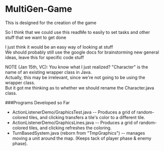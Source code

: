 # MultiGen-Game
This is designed for the creation of the game  

So I think that we could use this readMe to easily to set tasks and other stuff that we want to get done  

I just think it would be an easy way of looking at stuff  
We should probably still use the google docs for brainstorming new general ideas, leave this for specific code stuff  

NOTE (Jan 15th, VC): You know what I just realized? "Character" is the name of an existing wrapper class in Java.  
Actually, this may be irrelevant, since we're not going to be using the wrapper class.  
But it got me thinking as to whether we should rename the Character.java class.  


###Programs Developed so Far
*   ActionListenerDemo/GraphicsTest.java -- Produces a grid of random-colored tiles, and clicking transfers a tile's color to a different tile.
*   ActionListenerDemo/GraphicsLines.java -- Produces a grid of random-colored tiles, and clicking refreshes the coloring.
*   TurnBasedSystem.java (reborn from "TmpGraphics") -- manages moving a unit around the map. (Keeps tack of player phase & enemy phase).


